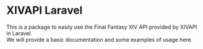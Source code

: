 # XIVAPI Laravel

This is a package to easily use the Final Fantasy XIV API provided by XIVAPI in Laravel.  
We will provide a basic documentation and some examples of usage here.
